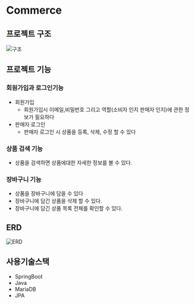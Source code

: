 # Commerce

## 프로젝트 구조<br>
  ![구조](https://github.com/thsu1084/commerce/assets/98458216/a52de01a-920b-4248-8769-1dd869ed6fdb)

## 프로젝트 기능<br>


### 회원가입과 로그인기능<br>
 * 회원가입<br>
   * 회원가입시 이메일,비밀번호 그리고 역할(소비자 인지 판매자 인지)에 관한 정보가 필요하다<br>
 * 판매자 로그인<br>
   * 판매자 로그인 시 상품을 등록, 삭제, 수정 할 수 있다<br>
### 상품 검색 기능<br>
  * 상품을 검색하면 상품에대한 자세한 정보를 볼 수 있다.<br>
### 장바구니 기능<br>
  * 상품을 장바구니에 담을 수 있다<br>
  * 장바구니에 담긴 상품을 삭제 할 수 있다.<br>
  * 장바구니에 담긴 상품 목록 전체를 확인할 수 있다.<br>

  
  
## ERD

  ![ERD](https://github.com/thsu1084/commerce/assets/98458216/7884ea66-6bf0-4a8a-ad4d-bdf05d67e560)<br>

## 사용기술스택<br>
 * SpringBoot
 * Java
 * MariaDB
 * JPA



